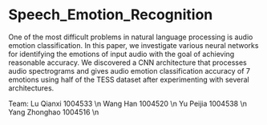 # Speech_Emotion_Recognition
One of the most difficult problems in natural language processing is audio emotion classification. In this paper, we investigate various neural networks for identifying the emotions of input audio with the goal of achieving reasonable accuracy. We discovered a CNN architecture that processes audio spectrograms and gives audio emotion classification accuracy of 7 emotions using half of the TESS dataset after experimenting with several architectures.

Team:
Lu Qianxi 1004533 \n
Wang Han 1004520 \n
Yu Peijia 1004538 \n
Yang Zhonghao 1004516 \n
